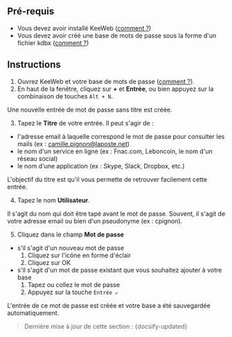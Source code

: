 ## Pré-requis

- Vous devez avoir installé KeeWeb ([comment ?](tasks/keeweb-installing.md))
- Vous devez avoir créé une base de mots de passe sous la forme d'un fichier kdbx ([comment ?](tasks/keeweb-creating-new-database.md))

## Instructions

1. Ouvrez KeeWeb et votre base de mots de passe ([comment ?](tasks/keeweb-opening-database.md)).
2. En haut de la fenêtre, cliquez sur **+** et **Entrée**, ou bien appuyez sur la combinaison de touches `Alt + N`.

Une nouvelle entrée de mot de passe sans titre est créée.

3. Tapez le **Titre** de votre entrée. Il peut s'agir de :
  - l'adresse email à laquelle correspond le mot de passe pour consulter les mails (ex : camille.pignon@laposte.net)
  - le nom d'un service en ligne (ex : Fnac.com, Leboncoin, le nom d'un réseau social)
  - le nom d'une application (ex : Skype, Slack, Dropbox, etc.)

L'objectif du titre est qu'il vous permette de retrouver facilement cette entrée.

4. Tapez le nom **Utilisateur**.

Il s'agit du nom qui doit être tapé avant le mot de passe. Souvent, il s'agit de votre adresse email ou bien d'un pseudonyme (ex : cpignon).

5. Cliquez dans le champ **Mot de passe**
  - s'il s'agit d'un nouveau mot de passe
    1. Cliquez sur l'icône en forme d'éclair
    2. Cliquez sur OK
  - s'il s'agit d'un mot de passe existant que vous souhaitez ajouter à votre base
    1. Tapez ou collez le mot de passe
    2. Appuyez sur la touche `Entrée ⤶`

L'entrée de ce mot de passe est créée et votre base a été sauvegardée automatiquement.

> Dernière mise à jour de cette section : {docsify-updated}
